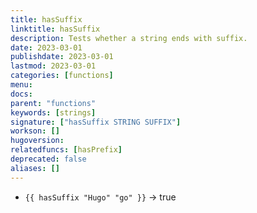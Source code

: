 ```yaml
---
title: hasSuffix
linktitle: hasSuffix
description: Tests whether a string ends with suffix.
date: 2023-03-01
publishdate: 2023-03-01
lastmod: 2023-03-01
categories: [functions]
menu:
docs:
parent: "functions"
keywords: [strings]
signature: ["hasSuffix STRING SUFFIX"]
workson: []
hugoversion:
relatedfuncs: [hasPrefix]
deprecated: false
aliases: []
---
```


* `{{ hasSuffix "Hugo" "go" }}` → true
